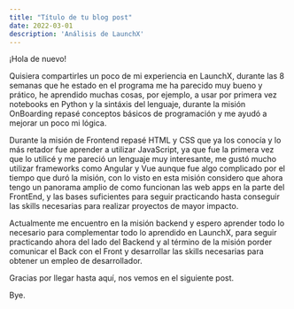 ```yaml
---
title: "Título de tu blog post"
date: 2022-03-01
description: 'Análisis de LaunchX'
---
```


¡Hola de nuevo!

Quisiera compartirles un poco de mi experiencia en LaunchX, durante las 8 semanas que he estado en el programa me ha parecido muy bueno y prático, he aprendido muchas
cosas, por ejemplo, a usar por primera vez notebooks en Python y la sintáxis del lenguaje, durante la misión OnBoarding repasé conceptos básicos de programación y me 
ayudó a mejorar un poco mi lógica.

Durante la misión de Frontend repasé HTML y CSS que ya los conocía y lo más retador fue aprender a utilizar JavaScript, ya que fue la primera vez que lo utilicé y me 
pareció un lenguaje muy interesante, me gustó mucho utilizar frameworks como Angular y Vue aunque fue algo complicado por el tiempo que duró la misión, con lo visto en
esta misión considero que ahora tengo un panorama amplio de como funcionan las web apps en la parte del FrontEnd, y las bases suficientes para seguir practicando hasta
conseguir las skills necesarias para realizar proyectos de mayor impacto.

Actualmente me encuentro en la misión backend y espero aprender todo lo necesario para complementar todo lo aprendido en LaunchX, para seguir practicando ahora del lado 
del Backend y al término de la misión porder comunicar el Back con el Front y desarrollar las skills necesarias para obtener un empleo de desarrollador.


Gracias por llegar hasta aquí, nos vemos en el siguiente post. 

Bye.

